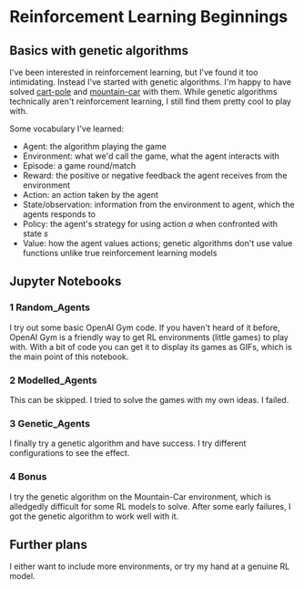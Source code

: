 # Reinforcement Learning Beginnings

## Basics with genetic algorithms

I've been interested in reinforcement learning, but I've found it too intimidating. Instead I've started with genetic algorithms. I'm happy to have solved [cart-pole](https://gym.openai.com/envs/CartPole-v1/) and [mountain-car](https://gym.openai.com/envs/MountainCar-v0/) with them. While genetic algorithms technically aren't reinforcement learning, I still find them pretty cool to play with.

Some vocabulary I've learned:
* Agent: the algorithm playing the game
* Environment: what we'd call the game, what the agent interacts with
* Episode: a game round/match
* Reward: the positive or negative feedback the agent receives from the environment
* Action: an action taken by the agent
* State/observation: information from the environment to agent, which the agents responds to
* Policy: the agent's strategy for using action $a$ when confronted with state $s$
* Value: how the agent values actions; genetic algorithms don't use value functions unlike true reinforcement learning models

## Jupyter Notebooks

### 1 Random_Agents

I try out some basic OpenAI Gym code. If you haven't heard of it before, OpenAI Gym is a friendly way to get RL environments (little games) to play with. With a bit of code you can get it to display its games as GIFs, which is the main point of this notebook.

### 2 Modelled_Agents

This can be skipped. I tried to solve the games with my own ideas. I failed.

### 3 Genetic_Agents

I finally try a genetic algorithm and have success. I try different configurations to see the effect.

### 4 Bonus

I try the genetic algorithm on the Mountain-Car environment, which is alledgedly difficult for some RL models to solve. After some early failures, I got the genetic algorithm to work well with it.

## Further plans

I either want to include more environments, or try my hand at a genuine RL model.